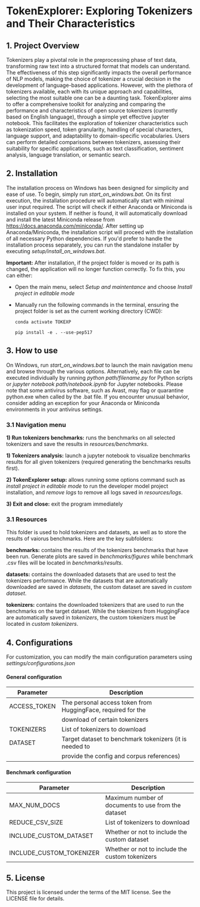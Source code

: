 # TokenExplorer: Exploring Tokenizers and Their Characteristics

## 1. Project Overview
Tokenizers play a pivotal role in the preprocessing phase of text data, transforming raw text into a structured format that models can understand. The effectiveness of this step significantly impacts the overall performance of NLP models, making the choice of tokenizer a crucial decision in the development of language-based applications. However, with the plethora of tokenizers available, each with its unique approach and capabilities, selecting the most suitable one can be a daunting task. TokenExplorer aims to offer a comprehensive toolkit for analyzing and comparing the performance and characteristics of open source tokenizers (currently based on English language), through a simple yet effective jupyter notebook. This facilitates the exploration of tokenizer characteristics such as tokenization speed, token granularity, handling of special characters, language support, and adaptability to domain-specific vocabularies. Users can perform detailed comparisons between tokenizers, assessing their suitability for specific applications, such as text classification, sentiment analysis, language translation, or semantic search.

## 2. Installation 
The installation process on Windows has been designed for simplicity and ease of use. To begin, simply run *start_on_windows.bat.* On its first execution, the installation procedure will automatically start with minimal user input required. The script will check if either Anaconda or Miniconda is installed on your system. If neither is found, it will automatically download and install the latest Miniconda release from https://docs.anaconda.com/miniconda/. After setting up Anaconda/Miniconda, the installation script will proceed with the installation of all necessary Python dependencies. If you'd prefer to handle the installation process separately, you can run the standalone installer by executing *setup/install_on_windows.bat*. 

**Important:** After installation, if the project folder is moved or its path is changed, the application will no longer function correctly. To fix this, you can either:

- Open the main menu, select *Setup and maintentance* and choose *Install project in editable mode*
- Manually run the following commands in the terminal, ensuring the project folder is set as the current working directory (CWD):

    `conda activate TOKEXP`

    `pip install -e . --use-pep517` 

## 3. How to use
On Windows, run *start_on_windows.bat* to launch the main navigation menu and browse through the various options. Alternatively, each file can be executed individually by running *python path/filename.py* for Python scripts or *jupyter notebook path/notebook.ipynb* for Jupyter notebooks. Please note that some antivirus software, such as Avast, may flag or quarantine python.exe when called by the .bat file. If you encounter unusual behavior, consider adding an exception for your Anaconda or Miniconda environments in your antivirus settings.

### 3.1 Navigation menu

**1) Run tokenizers benchmarks:** runs the benchmarks on all selected tokenizers and save the results in *resources/benchmarks*. 

**1) Tokenizers analysis:** launch a jupyter notebook to visualize benchmarks results for all given tokenizers (required generating the benchmarks results first).

**2) TokenExplorer setup:** allows running some options command such as *install project in editable mode* to run the developer model project installation, and *remove logs* to remove all logs saved in *resources/logs*.  

**3) Exit and close:** exit the program immediately

### 3.1 Resources
This folder is used to hold tokenizers and datasets, as well as to store the results of vaiorus benchmarks. Here are the key subfolders:

**benchmarks:** contains the results of the tokenizers benchmarks that have been run. Generate plots are saved in *benchmarks/figures* while benchmark .csv files will be located in *benchmarks/results*.

**datasets:** contains the downloaded datasets that are used to test the tokenizers performance. While the datasets that are automatically downloaded are saved in *datasets*, the custom dataset are saved in *custom dataset*.

**tokenizers:** contains the downloaded tokenizers that are used to run the benchmarks on the target dataset. While the tokenizers from HuggingFace are automatically saved in *tokenizers*, the custom tokenizers must be located in *custom tokenizers*.

## 4. Configurations
For customization, you can modify the main configuration parameters using *settings/configurations.json* 

#### General configuration

| Parameter          | Description                                                    |
|--------------------|----------------------------------------------------------------|
| ACCESS_TOKEN       | The personal access token from HuggingFace, required for the   |
|                    | download of certain tokenizers                                 |
| TOKENIZERS         | List of tokenizers to download                                 |
| DATASET            | Target dataset to benchmark tokenizers (it is needed to        |
|                    | provide the config and corpus references)                      |

#### Benchmark configuration

| Parameter                | Description                                              |
|--------------------------|----------------------------------------------------------|
| MAX_NUM_DOCS             | Maximum number of documents to use from the dataset      |
| REDUCE_CSV_SIZE          | List of tokenizers to download                           |
| INCLUDE_CUSTOM_DATASET   | Whether or not to include the custom dataset             |
| INCLUDE_CUSTOM_TOKENIZER | Whether or not to include the custom tokenizers          |

## 5. License
This project is licensed under the terms of the MIT license. See the LICENSE file for details.

